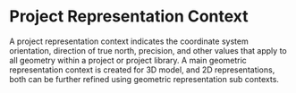 Project Representation Context
==============================

A project representation context indicates the coordinate system orientation, direction of true north, precision, and other values that apply to all geometry within a project or project library. A main geometric representation context is created for 3D model, and 2D representations, both can be further refined using geometric representation sub contexts.
